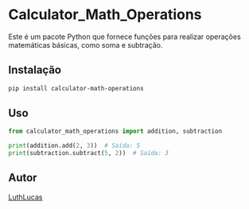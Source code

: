 # Calculator_Math_Operations

Este é um pacote Python que fornece funções para realizar operações matemáticas básicas, como soma e subtração.

## Instalação

```bash
pip install calculator-math-operations
```

## Uso

```python
from calculator_math_operations import addition, subtraction

print(addition.add(2, 3))  # Saída: 5
print(subtraction.subtract(5, 2))  # Saída: 3
```

## Autor

[LuthLucas](https://github.com/LuthLucas)
